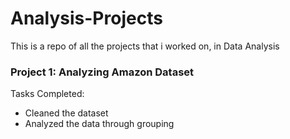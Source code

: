 # Analysis-Projects
This is a repo of all the projects that i worked on, in Data Analysis

### Project 1: Analyzing Amazon Dataset

Tasks Completed:
- Cleaned the dataset
- Analyzed the data through grouping
